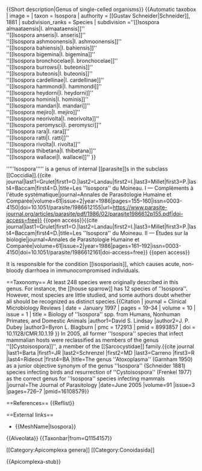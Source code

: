 {{Short description|Genus of single-celled organisms}}
{{Automatic taxobox
| image =
| taxon = Isospora
| authority = [[Gustav Schneider|Schneider]], 1881
| subdivision_ranks = Species
| subdivision =''[[Isospora almaataensis|I. almaataensis]]''<br/> 
''[[Isospora anseris|I. anseris]]'' <br/>
''[[Isospora ashmoonensis|I. ashmoonensis]]'' <br/>
''[[Isospora bahiensis|I. bahiensis]]''<br/> 
''[[Isospora bigemina|I. bigemina]]''<br/>
''[[Isospora bronchocelae|I. bronchocelae]]''<br/>
''[[Isospora burrowsi|I. buteonis]]''<br/>
''[[Isospora buteonis|I. buteonis]]''<br/>
''[[Isospora cardellinae|I. cardellinae]]''<br/>
''[[Isospora hammondi|I. hammondi]]''<br/>
''[[Isospora heydorni|I. heydorni]]''<br/>
''[[Isospora hominis|I. hominis]]''<br/>
''[[Isospora mandari|I. mandari]]''<br/>
''[[Isospora mejiro|I. mejiro]]''<br/>
''[[Isospora neorivolta|I. neorivolta]]''<br/>
''[[Isospora peromysci|I. peromysci]]'' <br/>
''[[Isospora rara|I. rara]]'' <br/>
''[[Isospora ratti|I. ratti]]''<br/>
''[[Isospora rivolta|I. rivolta]]''<br/> 
''[[Isospora thibetana|I. thibetana]]''<br/>
''[[Isospora wallacei|I. wallacei]]'' 
}}

'''''Isospora''''' is a genus of internal [[parasite]]s in the subclass [[Coccidia]].<ref name="GruletLandau2016a">{{cite journal|last1=Grulet|first1=O.|last2=Landau|first2=I.|last3=Millet|first3=P.|last4=Baccam|first4=D.|title=Les ''Isospora'' du Moineau. I — Compléments à l'étude systématique|journal=Annales de Parasitologie Humaine et Comparée|volume=61|issue=2|year=1986|pages=155–160|issn=0003-4150|doi=10.1051/parasite/1986612155|url=https://www.parasite-journal.org/articles/parasite/pdf/1986/02/parasite1986612p155.pdf|doi-access=free}} {{open access}}</ref><ref name="GruletLandau2016b">{{cite journal|last1=Grulet|first1=O.|last2=Landau|first2=I.|last3=Millet|first3=P.|last4=Baccam|first4=D.|title=Les ''Isospora'' du Moineau. II — Études sur la biologie|journal=Annales de Parasitologie Humaine et Comparée|volume=61|issue=2|year=1986|pages=161–192|issn=0003-4150|doi=10.1051/parasite/1986612161|doi-access=free}} {{open access}}</ref>

It is responsible for the condition [[isosporiasis]], which causes acute, non-bloody diarrhoea in immunocompromised individuals.

==Taxonomy==
At least 248 species were originally described in this genus. For instance, the [[house sparrow]] has 12 species of ''Isospora''.<ref name="GruletLandau2016a"/><ref name="GruletLandau2016b"/> However, most species are little studied, and some authors doubt whether all should be recognized as distinct species.<ref name="lindsay">{{Citation | journal = Clinical Microbiology Reviews | date = January 1997 | pages = 19–34 | volume = 10 | issue = 1 | title = Biology of ''Isospora'' spp. from Humans, Nonhuman Primates, and Domestic Animals |author1=David S. Lindsay |author2=J. P. Dubey |author3=Byron L. Blagburn | pmc = 172913 | pmid = 8993857 | doi = 10.1128/CMR.10.1.19 }}</ref> In 2005, all former ''Isospora'' species that infect mammalian hosts were reclassified as members of the genus ''[[Cystoisospora]]'', a member of the [[Sarcocystidae]] family.<ref>{{cite journal |last1=Barta |first1=JR |last2=Schrenzel |first2=MD |last3=Carreno |first3=R |last4=Rideout |first4=BA |title=The genus ''Atoxoplasma'' (Garnham 1950) as a junior objective synonym of the genus ''Isospora'' (Schneider 1881) species infecting birds and resurrection of ''Cystoisospora'' (Frenkel 1977) as the correct genus for ''Isospora'' species infecting mammals |journal=The Journal of Parasitology |date=June 2005 |volume=91 |issue=3 |pages=726–7 |pmid=16108579}}</ref>

==References==
{{Reflist}}

==External links==
* {{MeshName|Isospora}}

{{Alveolata}}
{{Taxonbar|from=Q1154157}}

[[Category:Apicomplexa genera]]
[[Category:Conoidasida]]


{{Apicomplexa-stub}}